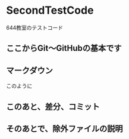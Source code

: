 # SecondTestCode
644教室のテストコード
## ここからGit〜GitHubの基本です
## マークダウン
このように
## このあと、差分、コミット
## そのあとで、除外ファイルの説明
